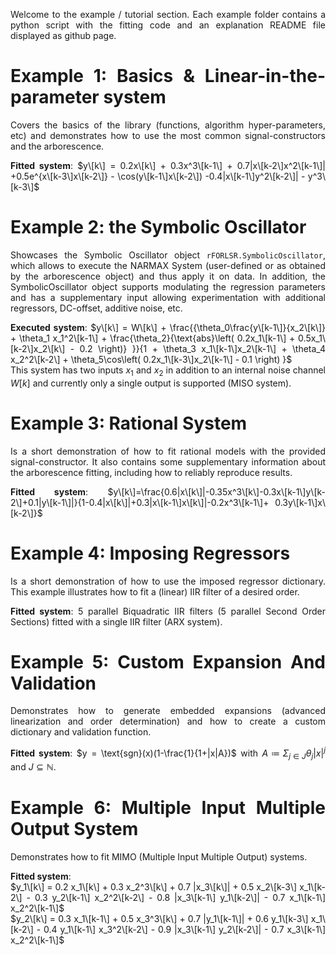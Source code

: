 <div align="justify">

Welcome to the example / tutorial section. Each example folder contains a python script with the fitting code and an explanation README file displayed as github page.

# Example 1: Basics & Linear-in-the-parameter system
Covers the basics of the library (functions, algorithm hyper-parameters, etc) and demonstrates how to use the most common signal-constructors and the arborescence.

**Fitted system**: $y\[k\] = 0.2x\[k\] + 0.3x^3\[k-1\] + 0.7|x\[k-2\]x^2\[k-1\]| +0.5e^{x\[k-3\]x\[k-2\]} - \cos(y\[k-1\]x\[k-2\]) -0.4|x\[k-1\]y^2\[k-2\]| - y^3\[k-3\]$

# Example 2: the Symbolic Oscillator
Showcases the Symbolic Oscillator object `rFORLSR.SymbolicOscillator`, which allows to execute the NARMAX System (user-defined or as obtained by the arborescence object) and thus apply it on data.
In addition, the SymbolicOscillator object supports modulating the regression parameters and has a supplementary input allowing experimentation with additional regressors, DC-offset, additive noise, etc.

**Executed system**: $y\[k\] = W\[k\] + \frac{{\theta_0\frac{y\[k-1\]}{x_2\[k\]} + \theta_1 x_1^2\[k-1\] + \frac{\theta_2}{\text{abs}\left( 0.2x_1\[k-1\] + 0.5x_1\[k-2\]x_2\[k\] - 0.2 \right)} }}{1 + \theta_3 x_1\[k-1\]x_2\[k-1\] + \theta_4 x_2^2\[k-2\] + \theta_5\cos\left( 0.2x_1\[k-3\]x_2\[k-1\] - 0.1 \right) }$  
This system has two inputs $x_1$ and $x_2$ in addition to an internal noise channel $W[k]$ and currently only a single output is supported (MISO system).

# Example 3: Rational System
Is a short demonstration of how to fit rational models with the provided signal-constructor. It also contains some supplementary information about the arborescence fitting, including how to reliably reproduce results.

**Fitted system**: $y\[k\]=\frac{0.6|x\[k\]|-0.35x^3\[k\]-0.3x\[k-1\]y\[k-2\]+0.1|y\[k-1\]|}{1-0.4|x\[k\]|+0.3|x\[k-1\]x\[k\]|-0.2x^3\[k-1\]+ 0.3y\[k-1\]x\[k-2\]}$

# Example 4: Imposing Regressors
Is a short demonstration of how to use the imposed regressor dictionary. This example illustrates how to fit a (linear) IIR filter of a desired order.

**Fitted system**: 5 parallel Biquadratic IIR filters (5 parallel Second Order Sections) fitted with a single IIR filter (ARX system).


# Example 5: Custom Expansion And Validation
Demonstrates how to generate embedded expansions (advanced linearization and order determination) and how to create a custom dictionary and validation function.

**Fitted system**: $y = \text{sgn}(x)(1-\frac{1}{1+|x|A})$ with $A≔\Sigma_{j\in J}\theta _j |x|^j$ and $J\subseteq \mathbb{N}$.


# Example 6: Multiple Input Multiple Output System
Demonstrates how to fit MIMO (Multiple Input Multiple Output) systems.

**Fitted system**:  
$y_1\[k\] = 0.2 x_1\[k\] + 0.3 x_2^3\[k\] + 0.7 |x_3\[k\]| + 0.5 x_2\[k-3\] x_1\[k-2\] - 0.3 y_2\[k-1\] x_2^2\[k-2\] - 0.8 |x_3\[k-1\] y_1\[k-2\]| - 0.7 x_1\[k-1\] x_2^2\[k-1\]$  
$y_2\[k\] = 0.3 x_1\[k-1\] + 0.5 x_3^3\[k\] + 0.7 |y_1\[k-1\]| + 0.6 y_1\[k-3\] x_1\[k-2\] - 0.4 y_1\[k-1\] x_3^2\[k-2\] - 0.9 |x_3\[k-1\] y_2\[k-2\]| - 0.7 x_3\[k-1\] x_2^2\[k-1\]$
